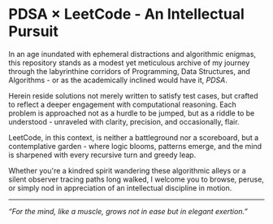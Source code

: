 # PDSA × LeetCode - An Intellectual Pursuit

In an age inundated with ephemeral distractions and algorithmic enigmas, this repository stands as a modest yet meticulous archive of my journey through the labyrinthine corridors of Programming, Data Structures, and Algorithms - or as the academically inclined would have it, *PDSA*.

Herein reside solutions not merely written to satisfy test cases, but crafted to reflect a deeper engagement with computational reasoning. Each problem is approached not as a hurdle to be jumped, but as a riddle to be understood - unraveled with clarity, precision, and occasionally, flair.

LeetCode, in this context, is neither a battleground nor a scoreboard, but a contemplative garden - where logic blooms, patterns emerge, and the mind is sharpened with every recursive turn and greedy leap.

Whether you're a kindred spirit wandering these algorithmic alleys or a silent observer tracing paths long walked, I welcome you to browse, peruse, or simply nod in appreciation of an intellectual discipline in motion.

---

*“For the mind, like a muscle, grows not in ease but in elegant exertion.”*

